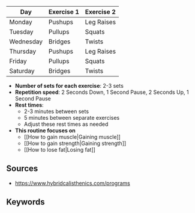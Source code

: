 | **Day**   | **Exercise 1** | **Exercise 2**       |
| --------- | -------------- | -------------------- |
| Monday    | Pushups        | Leg Raises |
| Tuesday   | Pullups        | Squats               |
| Wednesday | Bridges        | Twists               |
| Thursday  | Pushups        | Leg Raises           |
| Friday    | Pullups        | Squats               |
| Saturday  | Bridges        | Twists               |

- **Number of sets for each exercise**: 2-3 sets
- **Repetition speed**: 2 Seconds Down, 1 Second Pause, 2 Seconds Up, 1 Second Pause
- **Rest times**:
	- 2-3 minutes between sets
	- 5 minutes between separate exercises
	- Adjust these rest times as needed
- **This routine focuses on**
	- [[How to gain muscle|Gaining muscle]]
	- [[How to gain strength|Gaining strength]]
	- [[How to lose fat|Losing fat]]
## Sources
- https://www.hybridcalisthenics.com/programs
## Keywords
